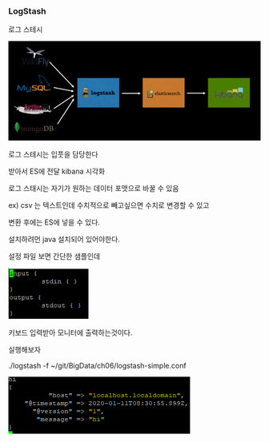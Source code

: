 ### LogStash

로그 스테시

![image-20200111172452983](\Server\DataScience\image\image-20200111172452983.png)

로그 스테시는 입풋을 담당한다

받아서 ES에 전달 kibana 시각화

로그 스태시는 자기가 원하는 데이터 포맷으로 바꿀 수 있음

ex) csv 는 텍스트인데 수치적으로 빼고싶으면 수치로 변경할 수 있고

변환 후에는 ES에 넣을 수 있다.





설치하려먼 java 설치되어 있어야한다.



설정 파일 보면 간단한 샘플인데

![image-20200111172828353](\Server\DataScience\image\image-20200111172828353.png)

키보드 입력받아 모니터에 출력하는것이다.

실행해보자

./logstash -f ~/git/BigData/ch06/logstash-simple.conf

![image-20200111173112720](\Server\DataScience\image\image-20200111173112720.png)